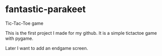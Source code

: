 # fantastic-parakeet
Tic-Tac-Toe game

This is the first project I made for my github. It is a simple tictactoe game with pygame.

Later I want to add an endgame screen.

